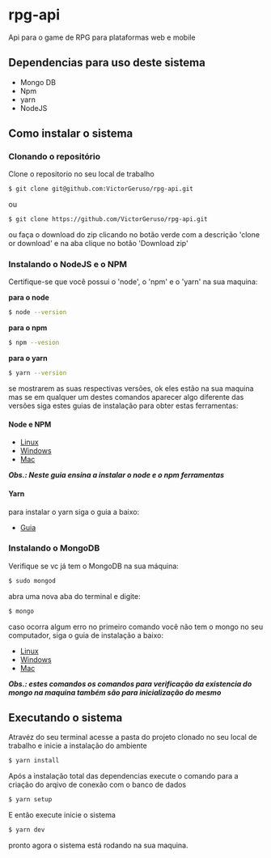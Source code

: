 # rpg-api
Api para o game de RPG para plataformas web e mobile

## Dependencias para uso deste sistema
* Mongo DB
* Npm
* yarn
* NodeJS

## Como instalar o sistema
### Clonando o repositório

Clone o repositorio no seu local de trabalho

```bash
$ git clone git@github.com:VictorGeruso/rpg-api.git
```

ou

```bash
$ git clone https://github.com/VictorGeruso/rpg-api.git
```

ou faça o download do zip clicando no botão verde com a descrição 'clone or download' e na aba clique no botão 'Download zip'

### Instalando o NodeJS e o NPM
Certifique-se que você possui o 'node', o 'npm' e o 'yarn' na sua maquina:

**para o node**
```bash
$ node --version
```
**para o npm**
```bash
$ npm --vesion
```

**para o yarn**
```bash
$ yarn --version
```

se mostrarem as suas respectivas versões, ok eles estão na sua maquina mas se em qualquer um destes comandos aparecer algo diferente das versões siga estes guias de instalação para obter estas ferramentas:

#### Node e NPM
* [Linux](https://medium.com/collabcode/como-instalar-node-js-no-linux-corretamente-ubuntu-debian-elementary-os-729fb4c92f2d)
* [Windows](https://www.devmedia.com.br/como-instalar-o-node-js-npm-e-o-react-no-windows/40329)
* [Mac](http://blog.locaweb.com.br/geral/instalando-node-js-6-x-e-npm-no-mac-os-x-com-homebrew/)

***Obs.: Neste guia ensina a instalar o node e o npm ferramentas***

#### Yarn
para instalar o yarn siga o guia a baixo:

* [Guia](https://yarnpkg.com/pt-BR/docs/install#debian-stable)

### Instalando o MongoDB

Verifique se vc já tem o MongoDB na sua máquina:

```bash
$ sudo mongod
```
abra uma nova aba do terminal e digite:

```bash
$ mongo
```

caso ocorra algum erro no primeiro comando você não tem o mongo no seu computador, siga o guia de instalação a baixo:

* [Linux](https://www.digitalocean.com/community/tutorials/como-instalar-o-mongodb-no-ubuntu-16-04-pt)
* [Windows](https://medium.com/@NetoVieiraLeo/instalando-e-configurando-o-mongodb-no-windows-b1d4e1e58911)
* [Mac](https://www.oficinadanet.com.br/post/13367-instalando-mongodb-no-mac-os-x)

***Obs.: estes comandos os comandos para verificação da existencia do mongo na maquina também são para inicialização do mesmo***

## Executando o sistema
Atravéz do seu terminal acesse a pasta do projeto clonado no seu local de trabalho e inicie a instalação do ambiente
```bash
$ yarn install
```

Após a instalação total das dependencias execute o comando para a criação do arqivo de conexão com o banco de dados
```bash
$ yarn setup
```

E então execute inicie o sistema
```bash
$ yarn dev
```

pronto agora o sistema está rodando na sua maquina.
